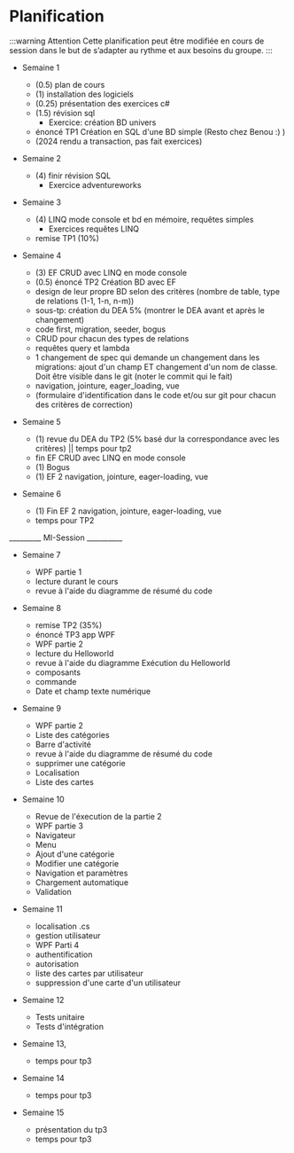 
# Planification

:::warning Attention
Cette planification peut être modifiée en cours de session dans le but de s’adapter au rythme et aux besoins du groupe.
:::


* Semaine 1
  * (0.5)  plan de cours  
  * (1)    installation des logiciels
  * (0.25) présentation des exercices c#
  * (1.5)  révision sql 
    * Exercice: création BD univers
  * énoncé TP1 Création en SQL d'une BD simple (Resto chez Benou :) )
  * (2024 rendu a transaction, pas fait exercices)
   
* Semaine 2
  * (4)    finir révision SQL
    * Exercice adventureworks

* Semaine 3
  * (4) LINQ mode console et bd en mémoire, requêtes simples
    * Exercices requêtes LINQ
  * remise TP1 (10%)

* Semaine 4
  * (3) EF CRUD avec LINQ en mode console
  * (0.5) énoncé TP2 Création BD avec EF 
  <!--  -->
    * design de leur propre BD selon des critères (nombre de table, type de relations (1-1, 1-n, n-m))
    * sous-tp: création du DEA 5% (montrer le DEA avant et après le changement)
    * code first, migration, seeder, bogus
    * CRUD pour chacun des types de relations
    * requêtes query et lambda
    * 1 changement de spec qui demande un changement dans les migrations: ajout d'un champ ET changement d'un nom de classe. Doit être visible dans le git (noter le commit qui le fait)
    * navigation, jointure, eager_loading, vue
    * (formulaire d'identification dans le code et/ou sur git pour chacun des critères de correction)
  <!-- -->
* Semaine 5
  * (1) revue du DEA du TP2 (5% basé dur la correspondance avec les critères) || temps pour tp2 
  * fin EF CRUD avec LINQ en mode console   
  * (1) Bogus
  * (1) EF 2 navigation, jointure, eager-loading, vue

* Semaine 6
  * (1) Fin EF 2 navigation, jointure, eager-loading, vue
  * temps pour TP2
  
_________ MI-Session __________


* Semaine 7
  * WPF partie 1 
  * lecture durant le cours
  * revue à l'aide du diagramme de résumé du code
  
* Semaine 8
 
  * remise TP2 (35%)
  * énoncé TP3 app WPF
  <!-- 
    * projet au choix 
    * en équipe de 2 (1 équipe de 3 si nécessaire) (correction individuelle basée sur le formulaire de suivi)
    * code first, migration et seed, et bogus
    * chacun fait sa partie, et il merge avec GIT
    * validation des données en entré
    * menu de navigation (chacun ajoute son crud (validé dans git))
    * synchrone et asynchrone
    * authentification et autorisation (commun)
    * localisation d'un crud chacun (validé dans git)
    * tests automatisés pour un crud chacun (validé dans git)
    * WPF
      * 2(3) crud 1-1 
      * 2(3) crud 1-n
      * étudiant A fait la bd du crud 1-1 #1 et crud 1-n #1 (migration + seed + bogus) et la viewmodel pour crud 1-1 #2 et crud 1-n #2 et vice-versa (démontré dans git)
    * formulaire de suivi des modifications dans le code et/ou sur git pour chacun des critères de correction ( servivra pour compétence 8.2 documentation )
    * 
  -->
  * WPF partie 2
  * lecture du Helloworld
  * revue à l'aide du diagramme Exécution du Helloworld
  * composants
  * commande
  * Date et champ texte numérique
* Semaine 9
  * WPF partie 2
  * Liste des catégories
  * Barre d'activité
  * revue à l'aide du diagramme de résumé du code
  * supprimer une catégorie
  * Localisation
  * Liste des cartes

* Semaine 10
  * Revue de l'éxecution de la partie 2
  * WPF partie 3
  * Navigateur
  * Menu
  * Ajout d'une catégorie
  * Modifier une catégorie
  * Navigation et paramètres
  * Chargement automatique
  * Validation

* Semaine 11
  * localisation .cs
  * gestion utilisateur
  * WPF Parti 4
  * authentification
  * autorisation
  * liste des cartes par utilisateur
  * suppression d'une carte d'un utilisateur
 
* Semaine 12
  * Tests unitaire
  * Tests d'intégration

* Semaine 13, 
  * temps pour tp3

* Semaine 14
  * temps pour tp3

* Semaine 15 
  * présentation du tp3
  * temps pour tp3





